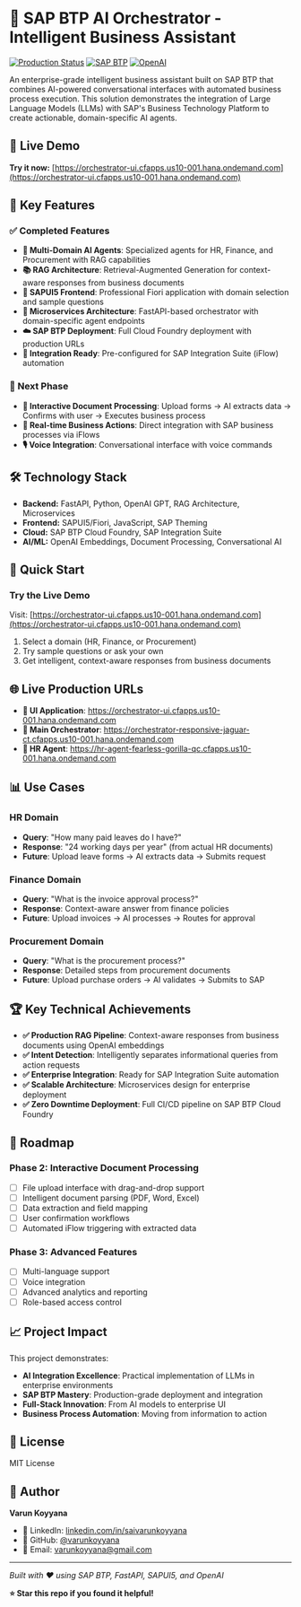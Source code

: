 # 🤖 SAP BTP AI Orchestrator - Intelligent Business Assistant

[![Production Status](https://img.shields.io/badge/Status-Live%20Demo-green)](https://orchestrator-ui.cfapps.us10-001.hana.ondemand.com)
[![SAP BTP](https://img.shields.io/badge/Platform-SAP%20BTP-blue)](https://www.sap.com/products/technology-platform.html)
[![OpenAI](https://img.shields.io/badge/AI-OpenAI%20GPT-orange)](https://openai.com/)

An enterprise-grade intelligent business assistant built on SAP BTP that combines AI-powered conversational interfaces with automated business process execution. This solution demonstrates the integration of Large Language Models (LLMs) with SAP's Business Technology Platform to create actionable, domain-specific AI agents.

## 🌟 **Live Demo**
**Try it now:** [https://orchestrator-ui.cfapps.us10-001.hana.ondemand.com](https://orchestrator-ui.cfapps.us10-001.hana.ondemand.com)

## 🎯 **Key Features**

### **✅ Completed Features**
- **🧠 Multi-Domain AI Agents**: Specialized agents for HR, Finance, and Procurement with RAG capabilities
- **📚 RAG Architecture**: Retrieval-Augmented Generation for context-aware responses from business documents
- **🎨 SAPUI5 Frontend**: Professional Fiori application with domain selection and sample questions
- **🔧 Microservices Architecture**: FastAPI-based orchestrator with domain-specific agent endpoints
- **☁️ SAP BTP Deployment**: Full Cloud Foundry deployment with production URLs
- **🔗 Integration Ready**: Pre-configured for SAP Integration Suite (iFlow) automation

### **🚧 Next Phase**
- **📄 Interactive Document Processing**: Upload forms → AI extracts data → Confirms with user → Executes business process
- **🔄 Real-time Business Actions**: Direct integration with SAP business processes via iFlows
- **🎙️ Voice Integration**: Conversational interface with voice commands

## 🛠️ **Technology Stack**

- **Backend:** FastAPI, Python, OpenAI GPT, RAG Architecture, Microservices
- **Frontend:** SAPUI5/Fiori, JavaScript, SAP Theming
- **Cloud:** SAP BTP Cloud Foundry, SAP Integration Suite
- **AI/ML:** OpenAI Embeddings, Document Processing, Conversational AI

## 🚀 **Quick Start**

### **Try the Live Demo**
Visit: [https://orchestrator-ui.cfapps.us10-001.hana.ondemand.com](https://orchestrator-ui.cfapps.us10-001.hana.ondemand.com)

1. Select a domain (HR, Finance, or Procurement)
2. Try sample questions or ask your own
3. Get intelligent, context-aware responses from business documents

## 🌐 **Live Production URLs**

- **🎨 UI Application**: https://orchestrator-ui.cfapps.us10-001.hana.ondemand.com
- **🎯 Main Orchestrator**: https://orchestrator-responsive-jaguar-ct.cfapps.us10-001.hana.ondemand.com
- **👥 HR Agent**: https://hr-agent-fearless-gorilla-qc.cfapps.us10-001.hana.ondemand.com

## 📊 **Use Cases**

### **HR Domain**
- **Query**: "How many paid leaves do I have?"
- **Response**: "24 working days per year" (from actual HR documents)
- **Future**: Upload leave forms → AI extracts data → Submits request

### **Finance Domain**
- **Query**: "What is the invoice approval process?"
- **Response**: Context-aware answer from finance policies
- **Future**: Upload invoices → AI processes → Routes for approval

### **Procurement Domain**
- **Query**: "What is the procurement process?"
- **Response**: Detailed steps from procurement documents
- **Future**: Upload purchase orders → AI validates → Submits to SAP

## 🏆 **Key Technical Achievements**

- **✅ Production RAG Pipeline**: Context-aware responses from business documents using OpenAI embeddings
- **✅ Intent Detection**: Intelligently separates informational queries from action requests
- **✅ Enterprise Integration**: Ready for SAP Integration Suite automation
- **✅ Scalable Architecture**: Microservices design for enterprise deployment
- **✅ Zero Downtime Deployment**: Full CI/CD pipeline on SAP BTP Cloud Foundry

## 🔮 **Roadmap**

### **Phase 2: Interactive Document Processing**
- [ ] File upload interface with drag-and-drop support
- [ ] Intelligent document parsing (PDF, Word, Excel)
- [ ] Data extraction and field mapping
- [ ] User confirmation workflows
- [ ] Automated iFlow triggering with extracted data

### **Phase 3: Advanced Features**
- [ ] Multi-language support
- [ ] Voice integration
- [ ] Advanced analytics and reporting
- [ ] Role-based access control

## 📈 **Project Impact**

This project demonstrates:
- **AI Integration Excellence**: Practical implementation of LLMs in enterprise environments
- **SAP BTP Mastery**: Production-grade deployment and integration
- **Full-Stack Innovation**: From AI models to enterprise UI
- **Business Process Automation**: Moving from information to action

## 📄 **License**

MIT License

## 👤 **Author**

**Varun Koyyana**
- 🔗 LinkedIn: [linkedin.com/in/saivarunkoyyana](https://www.linkedin.com/in/saivarunkoyyana/)
- 🐙 GitHub: [@varunkoyyana](https://github.com/varunkoyyana)
- 📧 Email: varunkoyyana@gmail.com

---

*Built with ❤️ using SAP BTP, FastAPI, SAPUI5, and OpenAI*

**⭐ Star this repo if you found it helpful!**




